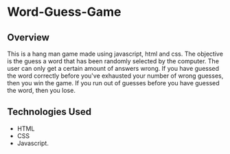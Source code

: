 # Word-Guess-Game

## Overview

This is a hang man game made using javascript, html and css.  The objective is the guess a word that has been randomly selected by the computer.  The user can only get a certain amount of answers wrong.  If you have guessed the word correctly before you've exhausted your number of wrong guesses, then you win the game.  If you run out of guesses before you have guessed the word, then you lose.

## Technologies Used
- HTML
- CSS
- Javascript.
